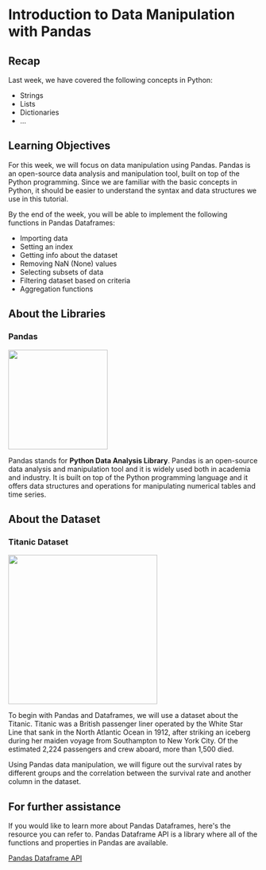 # Introduction to Data Manipulation with Pandas

## Recap
Last week, we have covered the following concepts in Python:
- Strings
- Lists
- Dictionaries
- ...

## Learning Objectives
For this week, we will focus on data manipulation using Pandas. Pandas is an open-source data analysis and manipulation tool, built on top of the Python programming. Since we are familiar with the basic concepts in Python, it should be easier to understand the syntax and data structures we use in this tutorial.

By the end of the week, you will be able to implement the following functions in Pandas Dataframes:

- Importing data
- Setting an index
- Getting info about the dataset
- Removing NaN (None) values
- Selecting subsets of data
- Filtering dataset based on criteria
- Aggregation functions

## About the Libraries
### Pandas

<img src="https://github.com/bitprj/Bitcamp-DataSci/blob/master/Week2-Introduction-to-Open-Data-Importing-Data-and-Basic-Data-Wrangling/assets/icons/pandas.png?raw=1" width="200" align="center">

Pandas stands for **Python Data Analysis Library**. Pandas is an open-source data analysis and manipulation tool and it is widely used both in academia and industry. It is built on top of the Python programming language and it offers data structures and operations for manipulating numerical tables and time series.


## About the Dataset
### Titanic Dataset

<img src="https://github.com/bitprj/Bitcamp-DataSci/blob/master/Week2-Introduction-to-Open-Data-Importing-Data-and-Basic-Data-Wrangling/assets/icons/titanic.png?raw=1" width="300" align="center">

To begin with Pandas and Dataframes, we will use a dataset about the Titanic. Titanic was a British passenger liner operated by the White Star Line that sank in the North Atlantic Ocean in 1912, after striking an iceberg during her maiden voyage from Southampton to New York City. Of the estimated 2,224 passengers and crew aboard, more than 1,500 died.

Using Pandas data manipulation, we will figure out the survival rates by different groups and the correlation between the survival rate and another column in the dataset.



## For further assistance

If you would like to learn more about Pandas Dataframes, here's the resource you can refer to. Pandas Dataframe API is a library where all of the functions and properties in Pandas are available.

[Pandas Dataframe API](https://pandas.pydata.org/pandas-docs/stable/reference/api/pandas.DataFrame.html)
